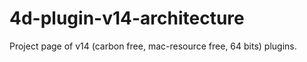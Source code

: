 # 4d-plugin-v14-architecture
Project page of v14 (carbon free, mac-resource free, 64 bits) plugins.
